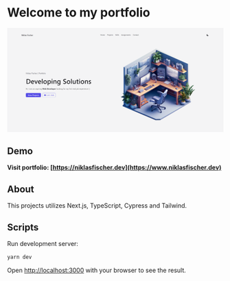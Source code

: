 # Welcome to my portfolio

<a href="https://www.niklasfischer.dev" rel='noreferrer'>
  <p align="center" id="hero-image">
    <picture>
      <source media="(prefers-color-scheme: dark)" srcset="./.github/assets/hero-section-dark.png">
      <source media="(prefers-color-scheme: light)" srcset="./.github/assets/hero-section.png">
      <img alt="Image of hero section for portfolio website. Heading: Developing Solutions. Subheading: Hi, I am an aspiring Web Developer look fo rmy first real job experience (smiling face emoji). On the right side of the hero section there is an isometric home office with a computer desk, lamps and plants, in the style of 2d game art, navy and blue" src="./.github/assets/hero-section.png">
    </picture>
  </p>
</a>

## Demo

**Visit portfolio: [https://niklasfischer.dev](https://www.niklasfischer.dev)**

## About

This projects utilizes Next.js, TypeScript, Cypress and Tailwind.

## Scripts

Run development server:

```bash
yarn dev
```

Open [http://localhost:3000](http://localhost:3000) with your browser to see the result.
